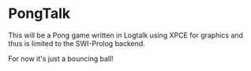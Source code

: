 # PongTalk

This will be a Pong game written in Logtalk using XPCE for graphics and
thus is limited to the SWI-Prolog backend.

For now it's just a bouncing ball!
